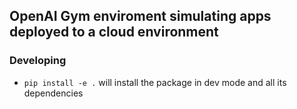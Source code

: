 ## OpenAI Gym enviroment simulating apps deployed to a cloud environment

### Developing 

* `pip install -e .` will install the package in dev mode and all its
  dependencies
